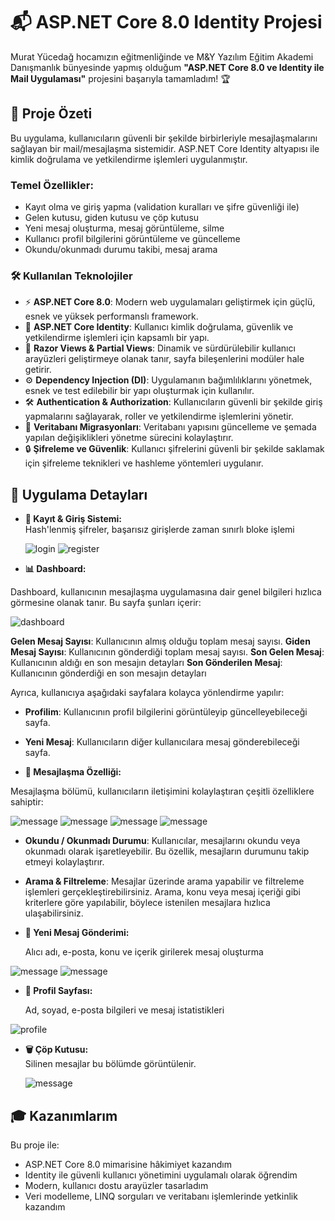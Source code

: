 # 📬 ASP.NET Core 8.0 Identity Projesi

Murat Yücedağ hocamızın eğitmenliğinde ve M&Y Yazılım Eğitim Akademi Danışmanlık bünyesinde yapmış olduğum **"ASP.NET Core 8.0 ve Identity ile Mail Uygulaması"** projesini başarıyla tamamladım! 🏆

## 🚀 Proje Özeti

Bu uygulama, kullanıcıların güvenli bir şekilde birbirleriyle mesajlaşmalarını sağlayan bir mail/mesajlaşma sistemidir. ASP.NET Core Identity altyapısı ile kimlik doğrulama ve yetkilendirme işlemleri uygulanmıştır. 

### Temel Özellikler:
- Kayıt olma ve giriş yapma (validation kuralları ve şifre güvenliği ile)
- Gelen kutusu, giden kutusu ve çöp kutusu
- Yeni mesaj oluşturma, mesaj görüntüleme, silme
- Kullanıcı profil bilgilerini görüntüleme ve güncelleme
- Okundu/okunmadı durumu takibi, mesaj arama

### 🛠️ Kullanılan Teknolojiler

- ⚡ **ASP.NET Core 8.0**: Modern web uygulamaları geliştirmek için güçlü, esnek ve yüksek performanslı framework.
- 🔑 **ASP.NET Core Identity**: Kullanıcı kimlik doğrulama, güvenlik ve yetkilendirme işlemleri için kapsamlı bir yapı.
- 🎨 **Razor Views & Partial Views**: Dinamik ve sürdürülebilir kullanıcı arayüzleri geliştirmeye olanak tanır, sayfa bileşenlerini modüler hale getirir.
- ⚙️ **Dependency Injection (DI)**: Uygulamanın bağımlılıklarını yönetmek, esnek ve test edilebilir bir yapı oluşturmak için kullanılır.
- 🛠️ **Authentication & Authorization**: Kullanıcıların güvenli bir şekilde giriş yapmalarını sağlayarak, roller ve yetkilendirme işlemlerini yönetir.
- 🔄 **Veritabanı Migrasyonları**: Veritabanı yapısını güncelleme ve şemada yapılan değişiklikleri yönetme sürecini kolaylaştırır.
- 🔒 **Şifreleme ve Güvenlik**: Kullanıcı şifrelerini güvenli bir şekilde saklamak için şifreleme teknikleri ve hashleme yöntemleri uygulanır.


## 🧰 Uygulama Detayları

- **🔐 Kayıt & Giriş Sistemi:**  
  Hash'lenmiş şifreler, başarısız girişlerde zaman sınırlı bloke işlemi
  
  ![login](/images/giris.png)
  ![register](/images/kayit.png)
  
- **📊 Dashboard:**

Dashboard, kullanıcının mesajlaşma uygulamasına dair genel bilgileri hızlıca görmesine olanak tanır. Bu sayfa şunları içerir:

  ![dashboard](/images/dashboard.png)
  
 **Gelen Mesaj Sayısı**: Kullanıcının almış olduğu toplam mesaj sayısı.
 **Giden Mesaj Sayısı**: Kullanıcının gönderdiği toplam mesaj sayısı.
 **Son Gelen Mesaj**: Kullanıcının aldığı en son mesajın detayları
 **Son Gönderilen Mesaj**: Kullanıcının gönderdiği en son mesajın detayları
  
Ayrıca, kullanıcıya aşağıdaki sayfalara kolayca yönlendirme yapılır:

- **Profilim**: Kullanıcının profil bilgilerini görüntüleyip güncelleyebileceği sayfa.
- **Yeni Mesaj**: Kullanıcıların diğer kullanıcılara mesaj gönderebileceği sayfa.

- **📨 Mesajlaşma Özelliği:**

Mesajlaşma bölümü, kullanıcıların iletişimini kolaylaştıran çeşitli özelliklere sahiptir:

  ![message](/images/gelen-kutusu.png)
  ![message](/images/giden-kutusu.png)
  ![message](/images/message-detail.png)
  ![message](/images/search.png)
  
- **Okundu / Okunmadı Durumu**: Kullanıcılar, mesajlarını okundu veya okunmadı olarak işaretleyebilir. Bu özellik, mesajların durumunu takip etmeyi kolaylaştırır.
- **Arama & Filtreleme**: Mesajlar üzerinde arama yapabilir ve filtreleme işlemleri gerçekleştirebilirsiniz. Arama, konu veya mesaj içeriği gibi kriterlere göre yapılabilir, böylece istenilen mesajlara hızlıca ulaşabilirsiniz.

- **📝 Yeni Mesaj Gönderimi:**
  
  Alıcı adı, e-posta, konu ve içerik girilerek mesaj oluşturma
  
 ![message](/images/yeni-mesaj.png)
  ![message](/images/send-message.png)
  
- **👤 Profil Sayfası:**
  
  Ad, soyad, e-posta bilgileri ve mesaj istatistikleri

 ![profile](/images/edit-profile.png)
  
- **🗑️ Çöp Kutusu:**  
  Silinen mesajlar bu bölümde görüntülenir.
  
  ![message](/images/trash.png)
  

## 🎓 Kazanımlarım

Bu proje ile:
- ASP.NET Core 8.0 mimarisine hâkimiyet kazandım
- Identity ile güvenli kullanıcı yönetimini uygulamalı olarak öğrendim
- Modern, kullanıcı dostu arayüzler tasarladım
- Veri modelleme, LINQ sorguları ve veritabanı işlemlerinde yetkinlik kazandım
